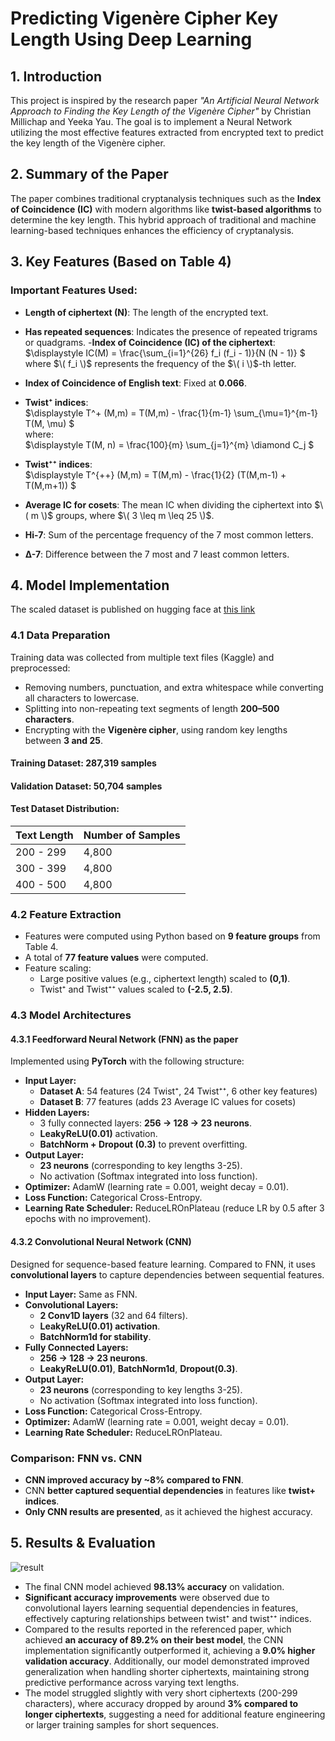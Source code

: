 
# Predicting Vigenère Cipher Key Length Using Deep Learning
## 1. Introduction
This project is inspired by the research paper *"An Artificial Neural Network Approach to Finding the Key Length of the Vigenère Cipher"* by Christian Millichap and Yeeka Yau. The goal is to implement a Neural Network utilizing the most effective features extracted from encrypted text to predict the key length of the Vigenère cipher.

## 2. Summary of the Paper
The paper combines traditional cryptanalysis techniques such as the **Index of Coincidence (IC)** with modern algorithms like **twist-based algorithms** to determine the key length. This hybrid approach of traditional and machine learning-based techniques enhances the efficiency of cryptanalysis.

## 3. Key Features (Based on Table 4)
### Important Features Used:
- **Length of ciphertext (N)**: The length of the encrypted text.
- **Has repeated sequences**: Indicates the presence of repeated trigrams or quadgrams.
-**Index of Coincidence (IC) of the ciphertext**:  
  $\displaystyle IC(M) = \frac{\sum_{i=1}^{26} f_i (f_i - 1)}{N (N - 1)} $ 
  where $\( f_i \)$ represents the frequency of the $\( i \)$-th letter.

- **Index of Coincidence of English text**: Fixed at **0.066**.

- **Twist⁺ indices**:  
     $\displaystyle T^+ (M,m) = T(M,m) - \frac{1}{m-1} \sum_{\mu=1}^{m-1} T(M, \mu) $\
  where:  
  $\displaystyle T(M, n) = \frac{100}{m} \sum_{j=1}^{m} \diamond C_j $  

- **Twist⁺⁺ indices**:  
  $\displaystyle T^{++} (M,m) = T(M,m) - \frac{1}{2} (T(M,m-1) + T(M,m+1)) $  

- **Average IC for cosets**: The mean IC when dividing the ciphertext into $\( m \)$ groups, where $\( 3 \leq m \leq 25 \)$.

- **Hi-7**: Sum of the percentage frequency of the 7 most common letters.

- **Δ-7**: Difference between the 7 most and 7 least common letters.
## 4. Model Implementation
The scaled dataset is published on hugging face at [this link](https://huggingface.co/datasets/gianghp/ViginereCipher_features)
### 4.1 Data Preparation
Training data was collected from multiple text files (Kaggle) and preprocessed:
- Removing numbers, punctuation, and extra whitespace while converting all characters to lowercase.
- Splitting into non-repeating text segments of length **200–500 characters**.
- Encrypting with the **Vigenère cipher**, using random key lengths between **3 and 25**.
#### Training Dataset: 287,319 samples
#### Validation Dataset: 50,704 samples
#### Test Dataset Distribution:
| Text Length | Number of Samples |
|-------------|------------------|
| 200 - 299   | 4,800            |
| 300 - 399   | 4,800            |
| 400 - 500   | 4,800            |

### 4.2 Feature Extraction
- Features were computed using Python based on **9 feature groups** from Table 4.
- A total of **77 feature values** were computed.
- Feature scaling:
  - Large positive values (e.g., ciphertext length) scaled to **(0,1)**.
  - Twist⁺ and Twist⁺⁺ values scaled to **(-2.5, 2.5)**.

### 4.3 Model Architectures

#### 4.3.1 Feedforward Neural Network (FNN) as the paper
Implemented using **PyTorch** with the following structure:
- **Input Layer:**
  - **Dataset A**: 54 features (24 Twist⁺, 24 Twist⁺⁺, 6 other key features)
  - **Dataset B**: 77 features (adds 23 Average IC values for cosets)
- **Hidden Layers:**
  - 3 fully connected layers: **256 → 128 → 23 neurons**.
  - **LeakyReLU(0.01)** activation.
  - **BatchNorm + Dropout (0.3)** to prevent overfitting.
- **Output Layer:**
  - **23 neurons** (corresponding to key lengths 3-25).
  - No activation (Softmax integrated into loss function).
- **Optimizer:** AdamW (learning rate = 0.001, weight decay = 0.01).
- **Loss Function:** Categorical Cross-Entropy.
- **Learning Rate Scheduler:** ReduceLROnPlateau (reduce LR by 0.5 after 3 epochs with no improvement).

#### 4.3.2 Convolutional Neural Network (CNN)
Designed for sequence-based feature learning. Compared to FNN, it uses **convolutional layers** to capture dependencies between sequential features.

- **Input Layer:** Same as FNN.
- **Convolutional Layers:**
  - **2 Conv1D layers** (32 and 64 filters).
  - **LeakyReLU(0.01) activation**.
  - **BatchNorm1d for stability**.
- **Fully Connected Layers:**
  - **256 → 128 → 23 neurons**.
  - **LeakyReLU(0.01)**, **BatchNorm1d**, **Dropout(0.3)**.
- **Output Layer:**
  - **23 neurons** (corresponding to key lengths 3-25).
  - No activation (Softmax integrated into loss function).
- **Loss Function:** Categorical Cross-Entropy.
- **Optimizer:** AdamW (learning rate = 0.001, weight decay = 0.01).
- **Learning Rate Scheduler:** ReduceLROnPlateau.

### Comparison: FNN vs. CNN
- **CNN improved accuracy by ~8% compared to FNN**.
- CNN **better captured sequential dependencies** in features like **twist+ indices**.
- **Only CNN results are presented**, as it achieved the highest accuracy.

## 5. Results & Evaluation
![result](https://github.com/gianghp123/ViginereCipher_keylength_predictor/edit/main/train_records.png)
- The final CNN model achieved **98.13% accuracy** on validation.
- **Significant accuracy improvements** were observed due to convolutional layers learning sequential dependencies in features, effectively capturing relationships between twist⁺ and twist⁺⁺ indices.
- Compared to the results reported in the referenced paper, which achieved **an accuracy of 89.2% on their best model**, the CNN implementation significantly outperformed it, achieving a **9.0% higher validation accuracy**. Additionally, our model demonstrated improved generalization when handling shorter ciphertexts, maintaining strong predictive performance across varying text lengths.
- The model struggled slightly with very short ciphertexts (200-299 characters), where accuracy dropped by around **3% compared to longer ciphertexts**, suggesting a need for additional feature engineering or larger training samples for short sequences.
